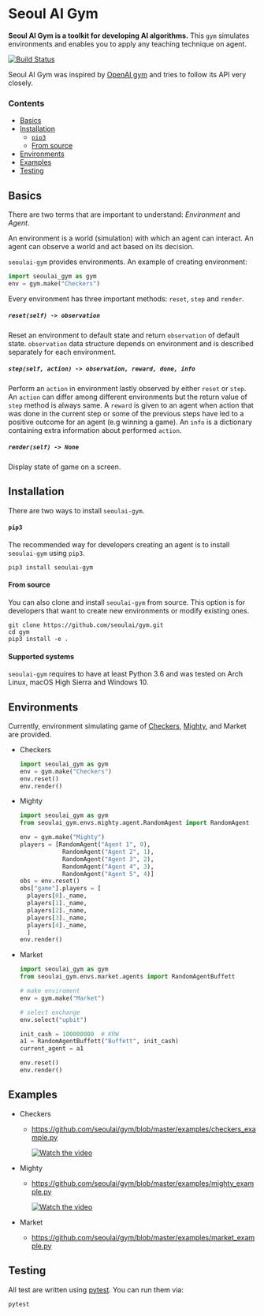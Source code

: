# Seoul AI Gym

**Seoul AI Gym is a toolkit for developing AI algorithms.**
This `gym` simulates environments and enables you to apply any teaching technique on agent.

[![Build Status](https://api.travis-ci.com/seoulai/gym.svg?branch=master)](https://travis-ci.com/seoulai/gym)

Seoul AI Gym was inspired by [OpenAI gym](https://github.com/openai/gym) and tries to follow its API very closely.

### Contents

- [Basics](https://github.com/seoulai/gym#basics)
- [Installation](https://github.com/seoulai/gym#installation)
  - [`pip3`](https://github.com/seoulai/gym#pip3)
  - [From source](https://github.com/seoulai/gym#from-source)
- [Environments](https://github.com/seoulai/gym#environments)
- [Examples](https://github.com/seoulai/gym#examples)
- [Testing](https://github.com/seoulai/gym#testing)

## Basics

There are two terms that are important to understand: _Environment_ and _Agent_.

An environment is a world (simulation) with which an agent can interact.
An agent can observe a world and act based on its decision.

`seoulai-gym` provides environments.
An example of creating environment:

```python
import seoulai_gym as gym
env = gym.make("Checkers")
```

Every environment has three important methods: `reset`, `step` and `render`.

##### `reset(self) -> observation`

Reset an environment to default state and return `observation` of default state.
`observation` data structure depends on environment and is described separately for each environment.

##### `step(self, action) -> observation, reward, done, info`

Perform an `action` in environment lastly observed by either `reset` or `step`.
An `action` can differ among different environments but the return value of `step` method is always same.
A `reward` is given to an agent when action that was done in the current step or some of the previous steps have led to a positive outcome for an agent (e.g winning a game).
An `info` is a dictionary containing extra information about performed `action`.

##### `render(self) -> None`

Display state of game on a screen.

## Installation

There are two ways to install `seoulai-gym`.

#### `pip3`

The recommended way for developers creating an agent is to install `seoulai-gym` using `pip3`.

```
pip3 install seoulai-gym
```

#### From source

You can also clone and install `seoulai-gym` from source.
This option is for developers that want to create new environments or modify existing ones.

```shell
git clone https://github.com/seoulai/gym.git
cd gym
pip3 install -e .
```

#### Supported systems

`seoulai-gym` requires to have at least Python 3.6 and was tested on Arch Linux, macOS High Sierra and Windows 10.

## Environments

Currently, environment simulating game of [Checkers](https://en.wikipedia.org/wiki/Draughts), [Mighty](<https://en.wikipedia.org/wiki/Mighty_(card_game)>), and Market are provided.

- Checkers

  ```python
  import seoulai_gym as gym
  env = gym.make("Checkers")
  env.reset()
  env.render()
  ```

- Mighty

  ```python
  import seoulai_gym as gym
  from seoulai_gym.envs.mighty.agent.RandomAgent import RandomAgent

  env = gym.make("Mighty")
  players = [RandomAgent("Agent 1", 0),
              RandomAgent("Agent 2", 1),
              RandomAgent("Agent 3", 2),
              RandomAgent("Agent 4", 3),
              RandomAgent("Agent 5", 4)]
  obs = env.reset()
  obs["game"].players = [
    players[0]._name,
    players[1]._name,
    players[2]._name,
    players[3]._name,
    players[4]._name,
    ]
  env.render()
  ```

- Market

  ```python
  import seoulai_gym as gym
  from seoulai_gym.envs.market.agents import RandomAgentBuffett

  # make enviroment
  env = gym.make("Market")

  # select exchange
  env.select("upbit")

  init_cash = 100000000  # KRW
  a1 = RandomAgentBuffett("Buffett", init_cash)
  current_agent = a1

  env.reset()
  env.render()
  ```

## Examples

- Checkers

  - https://github.com/seoulai/gym/blob/master/examples/checkers_example.py

    [![Watch the video](https://i.ytimg.com/vi/O-Q9hg7Vng8/hqdefault.jpg)](https://youtu.be/O-Q9hg7Vng8)

- Mighty

  - https://github.com/seoulai/gym/blob/master/examples/mighty_example.py

    [![Watch the video](http://img.youtube.com/vi/M3GCt8evGkQ/0.jpg)](https://youtu.be/M3GCt8evGkQ?t=0s)

- Market
  - https://github.com/seoulai/gym/blob/master/examples/market_example.py

## Testing

All test are written using [pytest](http://doc.pytest.org/).
You can run them via:

```
pytest
```

